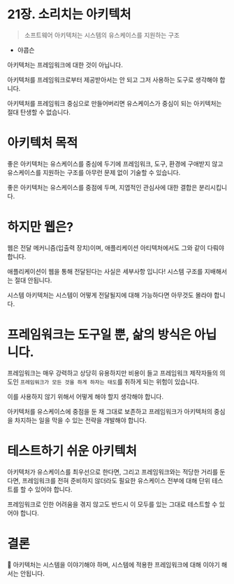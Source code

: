 # 21장. 소리치는 아키텍처

> 소프트웨어 아키텍처는 시스템의 유스케이스를 지원하는 구조
- 야콥슨

아키텍처는 프레임워크에 대한 것이 아닙니다. 

아키텍처를 프레임워크로부터 제공받아서는 안 되고 그저 사용하는 도구로 생각해야 합니다.

아키텍처를 프레임워크 중심으로 만들어버리면 유스케이스가 중심이 되는 아키텍처는 절대 탄생할 수 없습니다.

# 아키텍처 목적

좋은 아키텍처는 유스케이스를 중심에 두기에 프레임워크, 도구, 환경에 구애받지 않고 유스케이스를 지원하는 구조를 아무런 문제 없이 기술할 수 있습니다.

좋은 아키텍처는 유스케이스를 중점에 두며, 지엽적인 관심사에 대한 결합은 분리시킵니다.

# 하지만 웹은?

웹은 전달 메커니즘(입출력 장치)이며, 애플리케이션 아티텍처에서도 그와 같이 다뤄야 합니다.

애플리케이션이 웹을 통해 전달된다는 사실은 세부사항 입니다! 시스템 구조를 지배해서는 절대 안됩니다.

시스템 아키텍처는 시스템이 어떻게 전달될지에 대해 가능하다면 아무것도 몰라야 합니다.

# 프레임워크는 도구일 뿐, 삶의 방식은 아닙니다.

프레임워크는 매우 강력하고 상당히 유용하지만 비용이 들고 프레임워크 제작자들의 의도인 `프레임워크가 모든 것을 하게 하자는 태도`를 취하게 되는 위험이 있습니다. 

이를 사용하지 않기 위해서 어떻게 해야 할지 생각해야 합니다.

아키텍처를 유스케이스에 중점을 둔 채 그대로 보존하고 프레임워크가 아키텍처의 중심을 차지하는 일을 막을 수 있는 전략을 개발해야 합니다.

# 테스트하기 쉬운 아키텍처

아키텍처가 유스케이스를 최우선으로 한다면, 그리고 프레임워크와는 적당한 거리를 둔다면, 프레임워크를 전혀 준비하지 않더라도 필요한 유스케이스 전부에 대해 단위 테스트를 할 수 있어야 합니다.

프레임워크로 인한 어려움을 겪지 않고도 반드시 이 모두를 있는 그대로 테스트할 수 있어야 합니다.

# 결론

📌 아키텍처는 시스템을 이야기해야 하며, 시스템에 적용한 프레임워크에 대해 이야기 해서는 안됩니다.